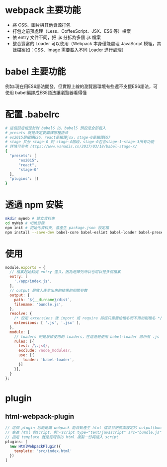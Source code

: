 # webpack 主要功能
- 將 CSS、圖片與其他資源打包
- 打包之前預處理（Less、CoffeeScript、JSX、ES6 等）檔案
- 依 entry 文件不同，把 .js 分拆為多個 .js 檔案
- 整合豐富的 Loader 可以使用（Webpack 本身僅能處理 JavaScript 模組，其餘檔案如：CSS、Image 需要載入不同 Loader 進行處理）

# babel 主要功能
例如:現在用ES6語法開發，但實際上線的瀏覽器環境有些還不支援ES6語法，可使用 babel編譯成ES5語法讓瀏覽器看得懂

# 配置 .babelrc
```bash
# 這個設定檔是針對 babel6 的，babel5 預設是全部載入
# presets 就是決定要編譯哪種語法
# es2015是編譯ES6，react是編譯jsx，stage-0是編譯ES7
# stage 又分 stage-0 到 stage-4階段，stage-0包含stage-1~stage-3所有功能
# 詳情可參考 https://www.vanadis.cn/2017/03/18/babel-stage-x/
{
  "presets": [
      "es2015"，
      "react",
      "stage-0"
  ],
  "plugins": []
}
```


# 透過 npm 安裝
```bash
mkdir myWeb # 建立資料夾
cd myWeb # 切換目錄
npm init # 初始化資料夾，會產生 package.json 設定檔
npm install --save-dev babel-core babel-eslint babel-loader babel-preset-es2015 babel-preset-react html-webpack-plugin webpack webpack-cli webpack-dev-server # 安裝需要的套件(webpack-cli 是最新版要裝的)
```
# 使用
```js
module.exports = {
  // 檔案起始點從 entry 進入，因為是陣列所以也可以是多個檔案
  entry: [
    './app/index.js',
  ],
  // output 是放入產生出來的結果的相關參數
  output: {
    path: `${__dirname}/dist`,
    filename: 'bundle.js',
  },
  resolve: {
    /* 設定 extensions 後 import 或 require 路徑只需要給檔名而不用加副檔名 */
    extensions: [ '.js', '.jsx' ],
  },
  module: {
  	// loaders 則是放欲使用的 loaders，在這邊是使用 babel-loader 將所有 .js（這邊用到正則式）相關檔案（排除了 npm 安裝的套件位置 node_modules）轉譯成瀏覽器可以閱讀的 JavaScript。preset 則是使用的 babel 轉譯規則，這邊使用 react、es2015。若是已經單獨使用 .babelrc 作為 presets 設定的話，則可以省略 query
    rules: [{
      test: /\.js$/,
      exclude: /node_modules/,
      use: [{
        loader: 'babel-loader',
      }]
    }],
  }
};
```

# plugin
## html-webpack-plugin
```js
// 這個 plugin 功能是讓 webpack 能自動產生 html 檔並且把前面設定的 output(bundle.js)
// 塞進 html 的script，例:<script type="text/javascript" src="bundle.js"></script>
// 指定 template 就是從現有的 html 複製一份再插入 script
plugins: [
  new HtmlWebpackPlugin({
    template: 'src/index.html'
  })
]
```
